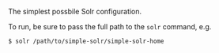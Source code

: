 The simplest possbile Solr configuration.

To run, be sure to pass the full path to the `solr` command, e.g.
```
$ solr /path/to/simple-solr/simple-solr-home
```
